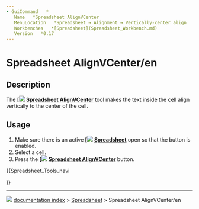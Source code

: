 ```yaml
---
- GuiCommand   *
   Name   *Spreadsheet AlignVCenter
   MenuLocation   *Spreadsheet → Alignment → Vertically-center align
   Workbenches   *[Spreadsheet](Spreadsheet_Workbench.md)
   Version   *0.17
---
```


# Spreadsheet AlignVCenter/en

## Description

The **[<img src=images/Spreadsheet_AlignVCenter.svg style="width   *16px"> [Spreadsheet AlignVCenter](Spreadsheet_AlignVCenter.md)** tool makes the text inside the cell align vertically to the center of the cell.

## Usage

1.  Make sure there is an active **[<img src=images/Spreadsheet_CreateSheet.svg style="width   *16px"> [Spreadsheet](Spreadsheet_CreateSheet.md)** open so that the button is enabled.
2.  Select a cell.
3.  Press the **[<img src=images/Spreadsheet_AlignVCenter.svg style="width   *16px"> [Spreadsheet AlignVCenter](Spreadsheet_AlignVCenter.md)** button.





{{Spreadsheet_Tools_navi

}}



---
![](images/Right_arrow.png) [documentation index](../README.md) > [Spreadsheet](Spreadsheet_Workbench.md) > Spreadsheet AlignVCenter/en
